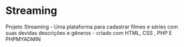 # Streaming
Projeto Streaming - Uma plataforma para cadastrar filmes e séries com suas devidas descrições e gêneros - criado com HTML, CSS , PHP E PHPMYADMIN
